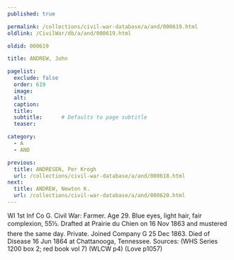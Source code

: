 ```yaml
---
published: true

permalink: /collections/civil-war-database/a/and/000619.html
oldlink: /CivilWar/db/a/and/000619.html

oldid: 000619

title: ANDREW, John

pagelist:
  exclude: false
  order: 619
  image: 
  alt:
  caption:
  title:
  subtitle:      # Defaults to page subtitle
  teaser:

category: 
  - A 
  - AND

previous:
  title: ANDRESEN, Per Krogh
  url: /collections/civil-war-database/a/and/000618.html  
next:
  title: ANDREW, Newton K.
  url: /collections/civil-war-database/a/and/000620.html   
---
```

WI 1st Inf Co G. Civil War: Farmer. Age 29. Blue eyes, light hair, fair complexion, 5&#146;5&frac12;&#148;. Drafted at Prairie du Chien on 16 Nov 1863 and mustered there the same day. Private. Joined Company G 25 Dec 1863. Died of Disease 16 Jun 1864 at Chattanooga, Tennessee. Sources: (WHS Series 1200 box 2; red book vol 7) (WLCW p4) (Love p1057)